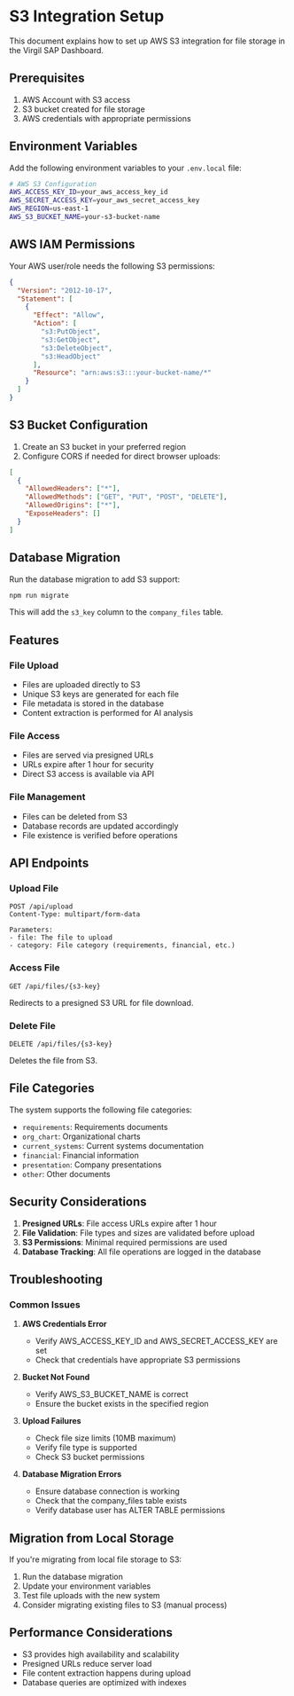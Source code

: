 # S3 Integration Setup

This document explains how to set up AWS S3 integration for file storage in the Virgil SAP Dashboard.

## Prerequisites

1. AWS Account with S3 access
2. S3 bucket created for file storage
3. AWS credentials with appropriate permissions

## Environment Variables

Add the following environment variables to your `.env.local` file:

```bash
# AWS S3 Configuration
AWS_ACCESS_KEY_ID=your_aws_access_key_id
AWS_SECRET_ACCESS_KEY=your_aws_secret_access_key
AWS_REGION=us-east-1
AWS_S3_BUCKET_NAME=your-s3-bucket-name
```

## AWS IAM Permissions

Your AWS user/role needs the following S3 permissions:

```json
{
  "Version": "2012-10-17",
  "Statement": [
    {
      "Effect": "Allow",
      "Action": [
        "s3:PutObject",
        "s3:GetObject",
        "s3:DeleteObject",
        "s3:HeadObject"
      ],
      "Resource": "arn:aws:s3:::your-bucket-name/*"
    }
  ]
}
```

## S3 Bucket Configuration

1. Create an S3 bucket in your preferred region
2. Configure CORS if needed for direct browser uploads:

```json
[
  {
    "AllowedHeaders": ["*"],
    "AllowedMethods": ["GET", "PUT", "POST", "DELETE"],
    "AllowedOrigins": ["*"],
    "ExposeHeaders": []
  }
]
```

## Database Migration

Run the database migration to add S3 support:

```bash
npm run migrate
```

This will add the `s3_key` column to the `company_files` table.

## Features

### File Upload

- Files are uploaded directly to S3
- Unique S3 keys are generated for each file
- File metadata is stored in the database
- Content extraction is performed for AI analysis

### File Access

- Files are served via presigned URLs
- URLs expire after 1 hour for security
- Direct S3 access is available via API

### File Management

- Files can be deleted from S3
- Database records are updated accordingly
- File existence is verified before operations

## API Endpoints

### Upload File

```
POST /api/upload
Content-Type: multipart/form-data

Parameters:
- file: The file to upload
- category: File category (requirements, financial, etc.)
```

### Access File

```
GET /api/files/{s3-key}
```

Redirects to a presigned S3 URL for file download.

### Delete File

```
DELETE /api/files/{s3-key}
```

Deletes the file from S3.

## File Categories

The system supports the following file categories:

- `requirements`: Requirements documents
- `org_chart`: Organizational charts
- `current_systems`: Current systems documentation
- `financial`: Financial information
- `presentation`: Company presentations
- `other`: Other documents

## Security Considerations

1. **Presigned URLs**: File access URLs expire after 1 hour
2. **File Validation**: File types and sizes are validated before upload
3. **S3 Permissions**: Minimal required permissions are used
4. **Database Tracking**: All file operations are logged in the database

## Troubleshooting

### Common Issues

1. **AWS Credentials Error**

   - Verify AWS_ACCESS_KEY_ID and AWS_SECRET_ACCESS_KEY are set
   - Check that credentials have appropriate S3 permissions

2. **Bucket Not Found**

   - Verify AWS_S3_BUCKET_NAME is correct
   - Ensure the bucket exists in the specified region

3. **Upload Failures**

   - Check file size limits (10MB maximum)
   - Verify file type is supported
   - Check S3 bucket permissions

4. **Database Migration Errors**
   - Ensure database connection is working
   - Check that the company_files table exists
   - Verify database user has ALTER TABLE permissions

## Migration from Local Storage

If you're migrating from local file storage to S3:

1. Run the database migration
2. Update your environment variables
3. Test file uploads with the new system
4. Consider migrating existing files to S3 (manual process)

## Performance Considerations

- S3 provides high availability and scalability
- Presigned URLs reduce server load
- File content extraction happens during upload
- Database queries are optimized with indexes
